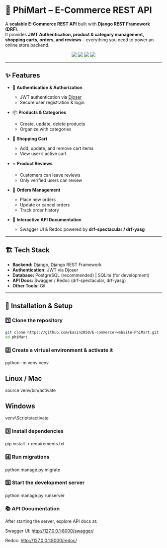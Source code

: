 # 🛒 PhiMart – E-Commerce REST API  

A **scalable E-Commerce REST API** built with **Django REST Framework (DRF)**.  
It provides **JWT Authentication, product & category management, shopping carts, orders, and reviews** – everything you need to power an online store backend.  

<p align="center">
  <img src="https://img.shields.io/badge/Django-4.x-green?style=for-the-badge&logo=django" />
  <img src="https://img.shields.io/badge/DRF-3.x-red?style=for-the-badge&logo=django" />
  <img src="https://img.shields.io/badge/PostgreSQL-15-blue?style=for-the-badge&logo=postgresql" />
  <img src="https://img.shields.io/badge/Swagger-API Docs-orange?style=for-the-badge&logo=swagger" />
</p>

---

## ✨ Features  

- 🔐 **Authentication & Authorization**  
  - JWT authentication via [Djoser](https://djoser.readthedocs.io/en/latest/)  
  - Secure user registration & login  

- 📦 **Products & Categories**  
  - Create, update, delete products  
  - Organize with categories  

- 🛒 **Shopping Cart**  
  - Add, update, and remove cart items  
  - View user’s active cart  

- ⭐ **Product Reviews**  
  - Customers can leave reviews  
  - Only verified users can review  

- 📑 **Orders Management**  
  - Place new orders  
  - Update or cancel orders  
  - Track order history  

- 📖 **Interactive API Documentation**  
  - Swagger UI & Redoc powered by **drf-spectacular / drf-yasg**  

---

## 🏗️ Tech Stack  

- **Backend:** Django, Django REST Framework  
- **Authentication:** JWT via Djoser  
- **Database:** PostgreSQL (recommended) | SQLite (for development)  
- **API Docs:** Swagger / Redoc (drf-spectacular, drf-yasg)  
- **Other Tools:** Git  

---

## 🚀 Installation & Setup  

### 1️⃣ Clone the repository  
```bash
git clone https://github.com/Easin2050/E-commerce-website-PhiMart.git
cd phiMart
```

### 2️⃣ Create a virtual environment & activate it

python -m venv venv

## Linux / Mac
source venv/bin/activate  
## Windows
venv\Scripts\activate

### 3️⃣ Install dependencies
pip install -r requirements.txt

### 4️⃣ Run migrations
python manage.py migrate

### 5️⃣ Start the development server

python manage.py runserver

### 📚 API Documentation

After starting the server, explore API docs at:

Swagger UI: http://127.0.0.1:8000/swagger/

Redoc: http://127.0.0.1:8000/redoc/